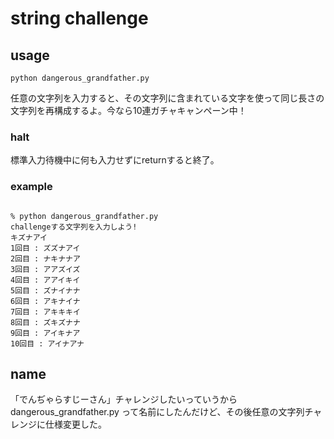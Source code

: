 # string challenge
## usage
``` shell
python dangerous_grandfather.py
```
任意の文字列を入力すると、その文字列に含まれている文字を使って同じ長さの文字列を再構成するよ。今なら10連ガチャキャンペーン中！
### halt
標準入力待機中に何も入力せずにreturnすると終了。
### example

``` shell

% python dangerous_grandfather.py
challengeする文字列を入力しよう!
キズナアイ
1回目 : ズズナアイ
2回目 : ナキナナア
3回目 : アアズイズ
4回目 : アアイキイ
5回目 : ズナイナナ
6回目 : アキナイナ
7回目 : アキキキイ
8回目 : ズキズナナ
9回目 : アイキナア
10回目 : アイナアナ

```

## name
「でんぢゃらすじーさん」チャレンジしたいっていうから dangerous_grandfather.py って名前にしたんだけど、その後任意の文字列チャレンジに仕様変更した。
